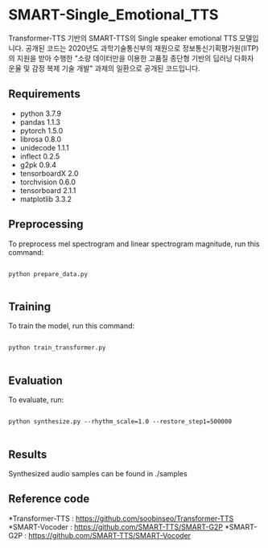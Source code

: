 # SMART-Single_Emotional_TTS
Transformer-TTS 기반의 SMART-TTS의 Single speaker emotional TTS 모델입니다.
공개된 코드는 2020년도 과학기술통신부의 재원으로 정보통신기획평가원(IITP)의 지원을 받아 수행한
"소량 데이터만을 이용한 고품질 종단형 기반의 딥러닝 다화자 운율 및 감정 복제 기술 개발"
과제의 일환으로 공개된 코드입니다.

## Requirements
* python 3.7.9
* pandas 1.1.3
* pytorch 1.5.0
* librosa 0.8.0
* unidecode 1.1.1
* inflect 0.2.5
* g2pk 0.9.4
* tensorboardX 2.0
* torchvision 0.6.0
* tensorboard 2.1.1
* matplotlib 3.3.2

## Preprocessing
To preprocess mel spectrogram and linear spectrogram magnitude, run this command:
<pre>
<code>
python prepare_data.py
</code>
</pre>

## Training
To train the model, run this command:
<pre>
<code>
python train_transformer.py
</code>
</pre>


## Evaluation
To evaluate, run:
<pre>
<code>
python synthesize.py --rhythm_scale=1.0 --restore_step1=500000
</code>
</pre>

## Results
Synthesized audio samples can be found in ./samples

## Reference code
*Transformer-TTS : https://github.com/soobinseo/Transformer-TTS
*SMART-Vocoder : https://github.com/SMART-TTS/SMART-G2P
*SMART-G2P : https://github.com/SMART-TTS/SMART-Vocoder

